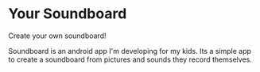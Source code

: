 Your Soundboard
===============

Create your own soundboard!

Soundboard is an android app I'm developing for my kids. 
Its a simple app to create a soundboard from pictures and
sounds they record themselves.
